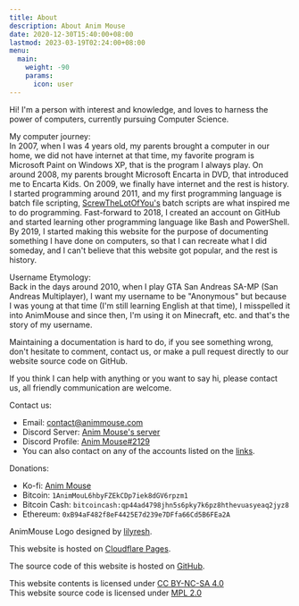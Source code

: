 ```yaml
---
title: About
description: About Anim Mouse
date: 2020-12-30T15:40:00+08:00
lastmod: 2023-03-19T02:24:00+08:00
menu:
  main:
    weight: -90
    params:
      icon: user
---
```

Hi! I'm a person with interest and knowledge, and loves to harness the power of computers, currently pursuing Computer Science.

My computer journey:\
In 2007, when I was 4 years old, my parents brought a computer in our home, we did not have internet at that time, my favorite program is Microsoft Paint on Windows XP, that is the program I always play. On around 2008, my parents brought Microsoft Encarta in DVD, that introduced me to Encarta Kids. On 2009, we finally have internet and the rest is history.\
I started programming around 2011, and my first programming language is batch file scripting, [ScrewTheLotOfYou's](https://www.youtube.com/@ScrewTheLotOfYou) batch scripts are what inspired me to do programming. Fast-forward to 2018, I created an account on GitHub and started learning other programming language like Bash and PowerShell.\
By 2019, I started making this website for the purpose of documenting something I have done on computers, so that I can recreate what I did someday, and I can't believe that this website got popular, and the rest is history.

Username Etymology:\
Back in the days around 2010, when I play GTA San Andreas SA-MP (San Andreas Multiplayer), I want my username to be "Anonymous" but because I was young at that time (I'm still learning English at that time), I misspelled it into AnimMouse and since then, I'm using it on Minecraft, etc. and that's the story of my username.

Maintaining a documentation is hard to do, if you see something wrong, don't hesitate to comment, contact us, or make a pull request directly to our website source code on GitHub.

If you think I can help with anything or you want to say hi, please contact us, all friendly communication are welcome.

Contact us:
* Email: [contact@animmouse.com](mailto:contact@animmouse.com)
* Discord Server: [Anim Mouse's server](https://discord.gg/XJwgb339Gk)
* Discord Profile: [Anim Mouse#2129](https://discordapp.com/users/879284380596596746)
* You can also contact on any of the accounts listed on the [links](../links/).

Donations:
* Ko-fi: [Anim Mouse](https://ko-fi.com/animmouse)
* Bitcoin: `1AnimMouL6hbyFZEkCDp7iek8dGV6rpzm1`
* Bitcoin Cash: `bitcoincash:qp44ad4798jhn5s6pky7k6pz8hthevuasyeaq2jyz8`
* Ethereum: `0xB94aF482f8eF4425E7d239e7DFfa66Cd5B6FEa2A`

AnimMouse Logo designed by [lilyresh](https://lilyresh.carrd.co).

This website is hosted on [Cloudflare Pages](https://pages.cloudflare.com).

The source code of this website is hosted on [GitHub](https://github.com/AnimMouse/animmouse-website).

This website contents is licensed under [CC BY-NC-SA 4.0](https://creativecommons.org/licenses/by-nc-sa/4.0/)\
This website source code is licensed under [MPL 2.0](https://www.mozilla.org/en-US/MPL/2.0/)